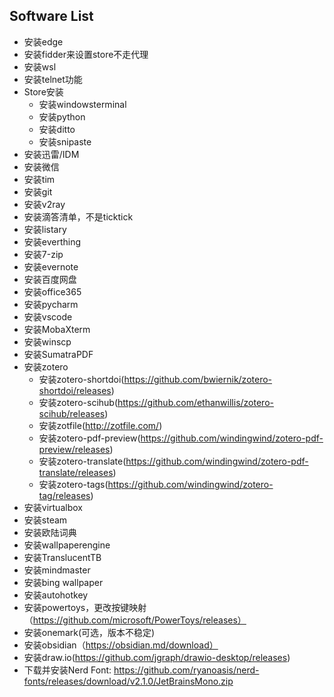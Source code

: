 ## Software List

* 安装edge
* 安装fidder来设置store不走代理
* 安装wsl
* 安装telnet功能
* Store安装
  * 安装windowsterminal
  * 安装python
  * 安装ditto
  * 安装snipaste
* 安装迅雷/IDM
* 安装微信
* 安装tim
* 安装git
* 安装v2ray
* 安装滴答清单，不是ticktick
* 安装listary
* 安装everthing
* 安装7-zip
* 安装evernote
* 安装百度网盘
* 安装office365
* 安装pycharm
* 安装vscode
* 安装MobaXterm
* 安装winscp
* 安装SumatraPDF
* 安装zotero
  * 安装zotero-shortdoi(https://github.com/bwiernik/zotero-shortdoi/releases)
  * 安装zotero-scihub(https://github.com/ethanwillis/zotero-scihub/releases)
  * 安装zotfile(http://zotfile.com/)
  * 安装zotero-pdf-preview(https://github.com/windingwind/zotero-pdf-preview/releases)
  * 安装zotero-translate(https://github.com/windingwind/zotero-pdf-translate/releases)
  * 安装zotero-tags(https://github.com/windingwind/zotero-tag/releases)
* 安装virtualbox
* 安装steam
* 安装欧陆词典
* 安装wallpaperengine
* 安装TranslucentTB
* 安装mindmaster
* 安装bing wallpaper
* 安装autohotkey
* 安装powertoys，更改按键映射（https://github.com/microsoft/PowerToys/releases）
* 安装onemark(可选，版本不稳定)
* 安装obsidian（https://obsidian.md/download）
* 安装draw.io(https://github.com/jgraph/drawio-desktop/releases)
* 下载并安装Nerd Font: https://github.com/ryanoasis/nerd-fonts/releases/download/v2.1.0/JetBrainsMono.zip

